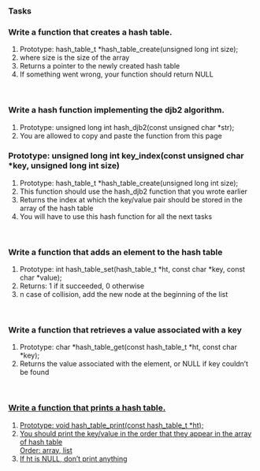 <h3> Tasks </h3>
<h3>Write a function that creates a hash table.</h3>
<ol>
<li>Prototype: hash_table_t *hash_table_create(unsigned long int size);</li>
<li>where size is the size of the array</li>
<li>Returns a pointer to the newly created hash table</li>
<li>If something went wrong, your function should return NULL</li>
</ol>
<br>
<h3>Write a hash function implementing the djb2 algorithm.
</h3>
<ol>
<li>Prototype: unsigned long int hash_djb2(const unsigned char *str);</li>
<li>You are allowed to copy and paste the function from this page</li>
</ol>
<h3>Prototype: unsigned long int key_index(const unsigned char *key, unsigned long int size)</h3>
<ol>
<li>Prototype: hash_table_t *hash_table_create(unsigned long int size);</li>
<li>This function should use the hash_djb2 function that you wrote earlier</li>
<li>Returns the index at which the key/value pair should be stored in the array of the hash table</li>
<li>You will have to use this hash function for all the next tasks</li>
</ol>
<br>
<h3>Write a function that adds an element to the hash table</h3>
<ol>
<li>Prototype: int hash_table_set(hash_table_t *ht, const char *key, const char *value);</li>
<li>Returns: 1 if it succeeded, 0 otherwise</li>
<li>n case of collision, add the new node at the beginning of the list</li>
</ol>
<br>
<h3>Write a function that retrieves a value associated with a key</h3>
<ol>
<li>Prototype: char *hash_table_get(const hash_table_t *ht, const char *key);</li>
<li>Returns the value associated with the element, or NULL if key couldn’t be found</li>
</ol>
<br>
<h3><a href ="5-hash_table_print.c">Write a function that prints a hash table.</h3>
<ol>
<li>Prototype: void hash_table_print(const hash_table_t *ht);</li>
<li>You should print the key/value in the order that they appear in the array of hash table <br>
Order: array, list</li>
<li>If ht is NULL, don’t print anything</li>
</ol>
<br>
